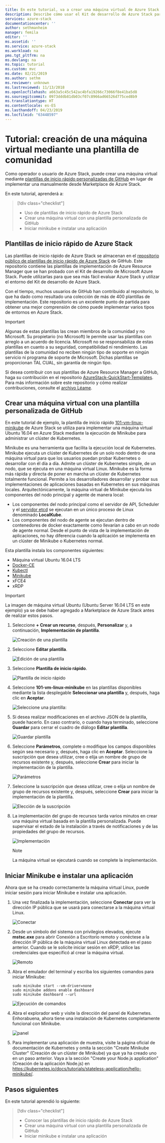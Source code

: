 ```yaml
---
title: En este tutorial, va a crear una máquina virtual de Azure Stack mediante una plantilla | Microsoft Docs
description: Describe cómo usar el Kit de desarrollo de Azure Stack para crear una máquina virtual mediante una plantilla predefinida y una plantilla personalizada de GitHub.
services: azure-stack
documentationcenter: ''
author: sethmanheim
manager: femila
editor: ''
ms.assetid: ''
ms.service: azure-stack
ms.workload: na
pms.tgt_pltfrm: na
ms.devlang: na
ms.topic: tutorial
ms.custom: mvc
ms.date: 02/21/2019
ms.author: sethm
ms.reviewer: unknown
ms.lastreviewed: 11/13/2018
ms.openlocfilehash: a663a5c45c542ac4bfa19266c73066f8e41ba5d8
ms.sourcegitcommit: 0973dddb81db03cf07c8966ad66526d775ced8b9
ms.translationtype: HT
ms.contentlocale: es-ES
ms.lasthandoff: 04/23/2019
ms.locfileid: "63448597"
---
```

# <a name="tutorial-create-a-vm-using-a-community-template"></a>Tutorial: creación de una máquina virtual mediante una plantilla de comunidad

Como operador o usuario de Azure Stack, puede crear una máquina virtual mediante [plantillas de inicio rápido personalizadas de GitHub](https://github.com/Azure/AzureStack-QuickStart-Templates) en lugar de implementar una manualmente desde Marketplace de Azure Stack.

En este tutorial, aprenderá a:

> [!div class="checklist"]
> * Uso de plantillas de inicio rápido de Azure Stack
> * Crear una máquina virtual con una plantilla personalizada de GitHub
> * Iniciar minikube e instalar una aplicación

## <a name="azure-stack-quickstart-templates"></a>Plantillas de inicio rápido de Azure Stack

Las plantillas de inicio rápido de Azure Stack se almacenan en el [repositorio público de plantillas de inicio rápido de Azure Stack](https://github.com/Azure/AzureStack-QuickStart-Templates) de GitHub. Este repositorio contiene las plantillas de implementación de Azure Resource Manager que se han probado con el Kit de desarrollo de Microsoft Azure Stack. Puede utilizarlas para que sea más fácil evaluar Azure Stack y utilizar el entorno del Kit de desarrollo de Azure Stack.

Con el tiempo, muchos usuarios de GitHub han contribuido al repositorio, lo que ha dado como resultado una colección de más de 400 plantillas de implementación. Este repositorio es un excelente punto de partida para obtener una mejor comprensión de cómo puede implementar varios tipos de entornos en Azure Stack.

>[!IMPORTANT]
> Algunas de estas plantillas las crean miembros de la comunidad y no Microsoft. Su propietario (no Microsoft) le permite usar las plantillas con arreglo a un acuerdo de licencia. Microsoft no se responsabiliza de estas plantillas en cuanto a su seguridad, compatibilidad ni rendimiento. Las plantillas de la comunidad no reciben ningún tipo de soporte en ningún servicio ni programa de soporte de Microsoft. Dichas plantillas se proporcionan TAL CUAL, sin garantía de ningún tipo.

Si desea contribuir con sus plantillas de Azure Resource Manager a GitHub, haga su contribución en el repositorio [AzureStack-QuickStart-Templates](https://github.com/Azure/AzureStack-QuickStart-Templates). Para más información sobre este repositorio y cómo realizar contribuciones, consulte el [archivo Léame](https://github.com/Azure/AzureStack-QuickStart-Templates/blob/master/README.md).

## <a name="create-a-vm-using-a-custom-github-template"></a>Crear una máquina virtual con una plantilla personalizada de GitHub

En este tutorial de ejemplo, la plantilla de inicio rápido [101-vm-linux-minikube](https://github.com/Azure/AzureStack-QuickStart-Templates/tree/master/101-vm-linux-minikube) de Azure Stack se utiliza para implementar una máquina virtual Ubuntu 16.04 en Azure Stack mediante la ejecución de Minikube para administrar un clúster de Kubernetes.

Minikube es una herramienta que facilita la ejecución local de Kubernetes. Minikube ejecuta un clúster de Kubernetes de un solo nodo dentro de una máquina virtual para que los usuarios puedan probar Kubernetes o desarrollar con él día a día. Admite un clúster de Kubernetes simple, de un nodo, que se ejecuta en una máquina virtual Linux. Minikube es la forma más rápida y directa de poner en marcha un clúster de Kubernetes totalmente funcional. Permite a los desarrolladores desarrollar y probar sus implementaciones de aplicaciones basadas en Kubernetes en sus máquinas locales. Arquitectónicamente, la máquina virtual de Minikube ejecuta los componentes del nodo principal y agente de manera local:

* Los componentes del nodo principal como el servidor de API, Scheduler y el [servidor etcd](https://coreos.com/etcd/) se ejecutan en un único proceso de Linux denominado **LocalKube**.
* Los componentes del nodo de agente se ejecutan dentro de contenedores de docker exactamente como llevarían a cabo en un nodo de agente normal. Desde el punto de vista de la implementación de aplicaciones, no hay diferencia cuando la aplicación se implementa en un clúster de Minikube o Kubernetes normal.

Esta plantilla instala los componentes siguientes:

* Máquina virtual Ubuntu 16.04 LTS
* [Docker-CE](https://download.docker.com/linux/ubuntu)
* [Kubectl](https://storage.googleapis.com/kubernetes-release/release/v1.8.0/bin/linux/amd64/kubectl)
* [Minikube](https://storage.googleapis.com/minikube/releases/latest/minikube-linux-amd64)
* xFCE4
* xRDP

> [!IMPORTANT]
> La imagen de máquina virtual Ubuntu (Ubuntu Server 16.04 LTS en este ejemplo) ya se debe haber agregado a Marketplace de Azure Stack antes de realizar estos pasos.

1. Seleccione **+ Crear un recurso**, después, **Personalizar** y, a continuación, **Implementación de plantilla**.

    ![Creación de una plantilla](media/azure-stack-create-vm-template/1.PNG)

2. Seleccione **Editar plantilla**.

    ![Edición de una plantilla](media/azure-stack-create-vm-template/2.PNG)

3. Seleccione **Plantilla de inicio rápido**.

    ![Plantilla de inicio rápido](media/azure-stack-create-vm-template/3.PNG)

4. Seleccione **101-vm-linux-minikube** en las plantillas disponibles mediante la lista desplegable **Seleccionar una plantilla** y, después, haga clic en **Aceptar**.

    ![Seleccione una plantilla:](media/azure-stack-create-vm-template/4.PNG)

5. Si desea realizar modificaciones en el archivo JSON de la plantilla, puede hacerlo. En caso contrario, o cuando haya terminado, seleccione **Guardar** para cerrar el cuadro de diálogo **Editar plantilla**.

    ![Guardar plantilla](media/azure-stack-create-vm-template/5.PNG)

6. Seleccione **Parámetros**, complete o modifique los campos disponibles según sea necesario y, después, haga clic en **Aceptar**. Seleccione la suscripción que desea utilizar, cree o elija un nombre de grupo de recursos existente y, después, seleccione **Crear** para iniciar la implementación de la plantilla.

    ![Parámetros](media/azure-stack-create-vm-template/6.PNG)

7. Seleccione la suscripción que desea utilizar, cree o elija un nombre de grupo de recursos existente y, después, seleccione **Crear** para iniciar la implementación de la plantilla.

    ![Elección de la suscripción](media/azure-stack-create-vm-template/7.PNG)

8. La implementación del grupo de recursos tarda varios minutos en crear una máquina virtual basada en la plantilla personalizada. Puede supervisar el estado de la instalación a través de notificaciones y de las propiedades del grupo de recursos.

    ![Implementación](media/azure-stack-create-vm-template/8.PNG)

    >[!NOTE]
    > La máquina virtual se ejecutará cuando se complete la implementación.

## <a name="start-minikube-and-install-an-application"></a>Iniciar Minikube e instalar una aplicación

Ahora que se ha creado correctamente la máquina virtual Linux, puede iniciar sesión para iniciar Minikube e instalar una aplicación.

1. Una vez finalizada la implementación, seleccione **Conectar** para ver la dirección IP pública que se usará para conectarse a la máquina virtual Linux.

    ![Conectar](media/azure-stack-create-vm-template/9.PNG)

2. Desde un símbolo del sistema con privilegios elevados, ejecute **mstsc.exe** para abrir Conexión a Escritorio remoto y conéctese a la dirección IP pública de la máquina virtual Linux detectada en el paso anterior. Cuando se le solicite iniciar sesión en xRDP, utilice las credenciales que especificó al crear la máquina virtual.

    ![Remoto](media/azure-stack-create-vm-template/10.PNG)

3. Abra el emulador del terminal y escriba los siguientes comandos para iniciar Minikube:

    ```shell
    sudo minikube start --vm-driver=none
    sudo minikube addons enable dashboard
    sudo minikube dashboard --url
    ```

    ![Ejecución de comandos](media/azure-stack-create-vm-template/11.PNG)

4. Abra el explorador web y visite la dirección del panel de Kubernetes. Enhorabuena, ahora tiene una instalación de Kubernetes completamente funcional con Minikube.

    ![panel](media/azure-stack-create-vm-template/12.PNG)

5. Para implementar una aplicación de muestra, visite la página oficial de documentación de Kubernetes y omita la sección "Create Minikube Cluster" (Creación de un clúster de Minikube) ya que ya ha creado uno en un paso anterior. Vaya a la sección "Create your Node.js application" (Creación de la aplicación Node.js) en https://kubernetes.io/docs/tutorials/stateless-application/hello-minikube/.

## <a name="next-steps"></a>Pasos siguientes

En este tutorial aprendió lo siguiente:

> [!div class="checklist"]
> * Conocer las plantillas de inicio rápido de Azure Stack
> * Crear una máquina virtual con una plantilla personalizada de GitHub
> * Iniciar minikube e instalar una aplicación
